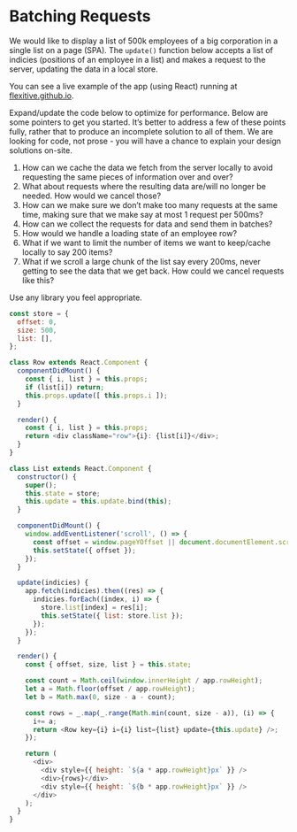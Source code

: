 # Batching Requests

We would like to display a list of 500k employees of a big corporation in a single list on a page (SPA). The `update()` function below accepts a list of indicies (positions of an employee in a list) and makes a request to the server, updating the data in a local store.

You can see a live example of the app (using React) running at [flexitive.github.io](https://flexitive.github.io/engineering-interviews/take-home-1/example/).

Expand/update the code below to optimize for performance. Below are some pointers to get you started. It’s better to address a few of these points fully, rather that to produce an incomplete solution to all of them. We are looking for code, not prose - you will have a chance to explain your design solutions on-site.

1. How can we cache the data we fetch from the server locally to avoid requesting the same pieces of information over and over?
2. What about requests where the resulting data are/will no longer be needed. How would we cancel those?
3. How can we make sure we don’t make too many requests at the same time, making sure that we make say at most 1 request per 500ms?
4. How can we collect the requests for data and send them in batches?
5. How would we handle a loading state of an employee row?
6. What if we want to limit the number of items we want to keep/cache locally to say 200 items?
7. What if we scroll a large chunk of the list say every 200ms, never getting to see the data that we get back. How could we cancel requests like this?

Use any library you feel appropriate.

```javascript
const store = {
  offset: 0,
  size: 500,
  list: [],
};

class Row extends React.Component {
  componentDidMount() {
    const { i, list } = this.props;
    if (list[i]) return;
    this.props.update([ this.props.i ]);
  }

  render() {
    const { i, list } = this.props;
    return <div className="row">{i}: {list[i]}</div>;
  }
}

class List extends React.Component {
  constructor() {
    super();
    this.state = store;
    this.update = this.update.bind(this);
  }

  componentDidMount() {
    window.addEventListener('scroll', () => {
      const offset = window.pageYOffset || document.documentElement.scrollTop || document.body.scrollTop || 0;
      this.setState({ offset });
    });
  }

  update(indicies) {
    app.fetch(indicies).then((res) => {
      indicies.forEach((index, i) => {
        store.list[index] = res[i];
        this.setState({ list: store.list });
      });
    });
  }

  render() {
    const { offset, size, list } = this.state;

    const count = Math.ceil(window.innerHeight / app.rowHeight);
    let a = Math.floor(offset / app.rowHeight);
    let b = Math.max(0, size - a - count);

    const rows = _.map(_.range(Math.min(count, size - a)), (i) => {
      i+= a;
      return <Row key={i} i={i} list={list} update={this.update} />;
    });

    return (
      <div>
        <div style={{ height: `${a * app.rowHeight}px` }} />
        <div>{rows}</div>
        <div style={{ height: `${b * app.rowHeight}px` }} />
      </div>
    );
  }
}
```
